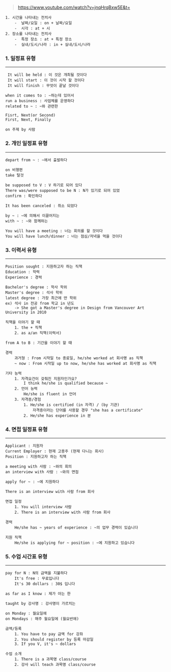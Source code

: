 > https://www.youtube.com/watch?v=jnqHrqBxw5E&t=

```
1. 시간을 나타내는 전치사
	-  날짜/요일 : on + 날짜/요일
	-  시각 : at + 시
2. 장소를 나타내는 전치사
	-  특정 장소 : at + 특정 장소
	-  실내/도시/나라 : in + 실내/도시/나라
```
### 1. 일정표 유형
<hr>

```
 It will be held : 이 것은 개최될 것이다
 It will start : 이 것이 시작 할 것이다
 It will finish : 무엇이 끝날 것이다
```

```
when it comes to : ~하는데 있어서
run a business : 사업체를 운영하다
related to ~ : ~와 관련한
```

```
Fisrt, Next(or Second)
First, Next, Finally
```

```
on 주제 by 사람
```
### 2. 개인 일정표 유형
<hr>

```
depart from ~ : ~에서 출발하다
```

```
on 비행편
take 탈것
```

```
be supposed to V : V 하기로 되어 있다
There was/were supposed to be N : N가 있기로 되어 있었
confirm : 확인하다
```

```
It has been canceled : 취소 되었다
```

```
by ~ : ~에 의해서 이끌어지는
with ~ : ~와 함께하는
```

```
You will have a meeting : 너는 회의를 할 것이다
You will have lunch/dinner : 너는 점심/저녁을 먹을 것이다
```
### 3. 이력서 유형
<hr>

```
Position sought : 지원하고자 하는 직책
Education : 학력
Experience : 경력
```

```
Bachelor's degree : 학사 학위
Master's degree : 석사 학위
latest degree : 가장 최근에 딴 학위
ex) 석사 in 전공 from 학교 in 년도
	-> She got a Master's degree in Design from Vancouver Art University in 2010
```

```
직책을 이야기 할 때
	1. the + 직책
	2. as a/an 직책(이력서)
```

```
from A to B : 기간을 이야기 할 때
```

```
경력
	과거형 : From 시작일 to 종료일, he/she worked at 회사명 as 직책
	~ now : From 시작일 up to now, he/she has worked at 회사명 as 직책
```

```
기타 능력
	1. 자격요건이 갖춰진 지원자인가요?
		I think he/she is qualified because ~
	2. 언어 능력
		He/she is fluent in 언어	
	3. 자격증/경험
		1. He/she is certified (in 자격) / (by 기관)
			자격증이라는 단어를 사용할 경우 "she has a certificate"
		2. He/she has experience in 분
```
### 4. 면접 일정표 유형
<hr>

```
Applicant : 지원자
Current Employer : 현재 고용주 (현재 다니는 회사)
Position : 지원하고자 하는 직책
```

```
a meeting with 사람 : ~와의 회의
an interview with 사람 : ~와의 면접
```

```
apply for ~ : ~에 지원하다
```

```
There is an interview with 사람 from 회사
```

```
면접 일정
	1. You will interview 사람
	2. There is an interview with 사람 from 회사
```

```
경력
	He/she has ~ years of experience : ~의 업무 경력이 있습니다
```

```
지원 직책
	He/she is applying for ~ position : ~에 지원하고 있습니다
```
### 5. 수업 시간표 유형
<hr>

```
pay for N : N의 금액을 지불하다
	It's free : 무료입니다
	It's 30 dollars : 30$ 입니다
```

```
as far as I know : 제가 아는 한
```

```
taught by 강사명 : 강사명이 가르치는
```

```
on Monday : 월요일에
on Mondays : 매주 월요일에 (월요반에)
```

```
금액/등록
	1. You have to pay 금액 for 강좌
	2. You should register by 등록 마감일
	3. If you V, it's ~ dollars
```

```
수업 소개
	1. There is a 과목명 class/course
	2. 강사 will teach 과목명 class/course
```
